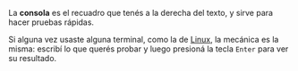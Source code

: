 La **consola** es el recuadro que tenés a la derecha del texto, y sirve para hacer pruebas rápidas. 

Si alguna vez usaste alguna terminal, como la de [Linux](https://es.wikipedia.org/wiki/GNU/Linux), la mecánica es la misma: escribí lo que querés probar y luego presioná la tecla `Enter` para ver su resultado.